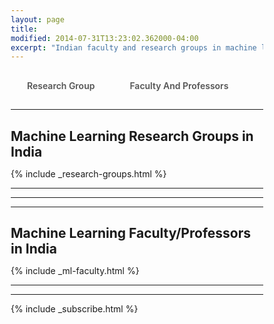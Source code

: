 ```yaml
---
layout: page
title: 
modified: 2014-07-31T13:23:02.362000-04:00
excerpt: "Indian faculty and research groups in machine learning and data science"
---
```

<style>
      
*, *:before, *:after {
  margin: 0;
  padding: 0;
  box-sizing: border-box;
}

input {
  display: none;
}

label {
  display: inline-block;
  margin: 0 0 -1px;
  padding: 15px 25px;
  font-weight: 600;
  text-align: center;
  color: #555;
  border: 1px solid transparent;
}

label:before {
  font-family: fontawesome;
  font-weight: normal;
  margin-right: 10px;
}


label:hover {
  color: #888;
  cursor: pointer;
}

input:checked + label {
  color: #555;
  border: 1px solid #ddd;
  border-top: 2px solid orange;
  border-bottom: 1px solid #fff;
}
    </style>
    
  <script>
 function pageSet()
 {
  var current_url=document.URL;
  var n = current_url.indexOf("machine-learning-faculty-india");
  if(n!=-1)
  {
      document.getElementById("tab2").checked = true;
      hideDiv(2);
  }
  else
  {
    document.getElementById("tab1").checked = true;
    hideDiv(1);
  }
 }
 function hideDiv(flag)
 {
   if(flag==1)
   {
     document.getElementById("research_div").style.display="inline";
     document.getElementById("faculty_and_professor").style.display="none";
     window.location.href = "http://suyash906.github.io/ml-india/people/#research-groups";
   }
   else if(flag==2)
   {
      
     document.getElementById("research_div").style.display="none";
     document.getElementById("faculty_and_professor").style.display="inline";
     window.location.href = "http://suyash906.github.io/ml-india/people/#machine-learning-faculty-india";
   }
 }
</script>

<body onload="pageSet()">
  <input id="tab1" type="radio" name="tabs" onclick="hideDiv(1)">
  <label for="tab1" >Research Group</label>
    
  <input id="tab2" type="radio" name="tabs" onclick="hideDiv(2)">
  <label for="tab2">Faculty And Professors</label> 

<div id="research_div">
<hr>
<h2>Machine Learning Research Groups in India</h2>

{% include _research-groups.html %}
<hr>
<hr>
</div>

<div id="faculty_and_professor">
<hr>
<h2>Machine Learning Faculty/Professors in India</h2>

{% include _ml-faculty.html %}
<hr>
<hr>
</div>


{% include _subscribe.html %}
</body>
